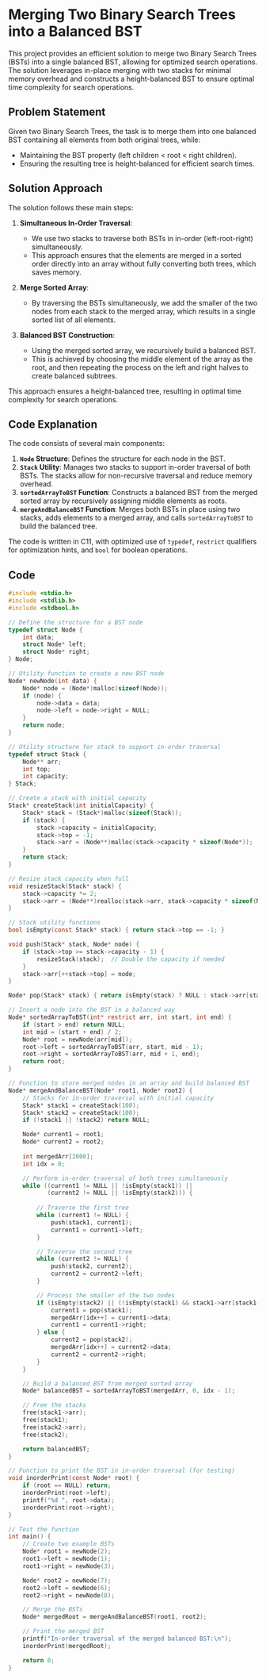 
# Merging Two Binary Search Trees into a Balanced BST

This project provides an efficient solution to merge two Binary Search Trees (BSTs) into a single balanced BST, allowing for optimized search operations. The solution leverages in-place merging with two stacks for minimal memory overhead and constructs a height-balanced BST to ensure optimal time complexity for search operations.

## Problem Statement

Given two Binary Search Trees, the task is to merge them into one balanced BST containing all elements from both original trees, while:

- Maintaining the BST property (left children < root < right children).
- Ensuring the resulting tree is height-balanced for efficient search times.

## Solution Approach

The solution follows these main steps:

1. **Simultaneous In-Order Traversal**:
   - We use two stacks to traverse both BSTs in in-order (left-root-right) simultaneously.
   - This approach ensures that the elements are merged in a sorted order directly into an array without fully converting both trees, which saves memory.

2. **Merge Sorted Array**:
   - By traversing the BSTs simultaneously, we add the smaller of the two nodes from each stack to the merged array, which results in a single sorted list of all elements.

3. **Balanced BST Construction**:
   - Using the merged sorted array, we recursively build a balanced BST.
   - This is achieved by choosing the middle element of the array as the root, and then repeating the process on the left and right halves to create balanced subtrees.

This approach ensures a height-balanced tree, resulting in optimal time complexity for search operations.

## Code Explanation

The code consists of several main components:

1. **`Node` Structure**: Defines the structure for each node in the BST.
2. **`Stack` Utility**: Manages two stacks to support in-order traversal of both BSTs. The stacks allow for non-recursive traversal and reduce memory overhead.
3. **`sortedArrayToBST` Function**: Constructs a balanced BST from the merged sorted array by recursively assigning middle elements as roots.
4. **`mergeAndBalanceBST` Function**: Merges both BSTs in place using two stacks, adds elements to a merged array, and calls `sortedArrayToBST` to build the balanced tree.

The code is written in C11, with optimized use of `typedef`, `restrict` qualifiers for optimization hints, and `bool` for boolean operations.

## Code

```c
#include <stdio.h>
#include <stdlib.h>
#include <stdbool.h>

// Define the structure for a BST node
typedef struct Node {
    int data;
    struct Node* left;
    struct Node* right;
} Node;

// Utility function to create a new BST node
Node* newNode(int data) {
    Node* node = (Node*)malloc(sizeof(Node));
    if (node) {
        node->data = data;
        node->left = node->right = NULL;
    }
    return node;
}

// Utility structure for stack to support in-order traversal
typedef struct Stack {
    Node** arr;
    int top;
    int capacity;
} Stack;

// Create a stack with initial capacity
Stack* createStack(int initialCapacity) {
    Stack* stack = (Stack*)malloc(sizeof(Stack));
    if (stack) {
        stack->capacity = initialCapacity;
        stack->top = -1;
        stack->arr = (Node**)malloc(stack->capacity * sizeof(Node*));
    }
    return stack;
}

// Resize stack capacity when full
void resizeStack(Stack* stack) {
    stack->capacity *= 2;
    stack->arr = (Node**)realloc(stack->arr, stack->capacity * sizeof(Node*));
}

// Stack utility functions
bool isEmpty(const Stack* stack) { return stack->top == -1; }

void push(Stack* stack, Node* node) {
    if (stack->top >= stack->capacity - 1) {
        resizeStack(stack);  // Double the capacity if needed
    }
    stack->arr[++stack->top] = node;
}

Node* pop(Stack* stack) { return isEmpty(stack) ? NULL : stack->arr[stack->top--]; }

// Insert a node into the BST in a balanced way
Node* sortedArrayToBST(int* restrict arr, int start, int end) {
    if (start > end) return NULL;
    int mid = (start + end) / 2;
    Node* root = newNode(arr[mid]);
    root->left = sortedArrayToBST(arr, start, mid - 1);
    root->right = sortedArrayToBST(arr, mid + 1, end);
    return root;
}

// Function to store merged nodes in an array and build balanced BST
Node* mergeAndBalanceBST(Node* root1, Node* root2) {
    // Stacks for in-order traversal with initial capacity
    Stack* stack1 = createStack(100);
    Stack* stack2 = createStack(100);
    if (!stack1 || !stack2) return NULL;

    Node* current1 = root1;
    Node* current2 = root2;
    
    int mergedArr[2000];
    int idx = 0;

    // Perform in-order traversal of both trees simultaneously
    while ((current1 != NULL || !isEmpty(stack1)) ||
           (current2 != NULL || !isEmpty(stack2))) {
        
        // Traverse the first tree
        while (current1 != NULL) {
            push(stack1, current1);
            current1 = current1->left;
        }

        // Traverse the second tree
        while (current2 != NULL) {
            push(stack2, current2);
            current2 = current2->left;
        }

        // Process the smaller of the two nodes
        if (isEmpty(stack2) || (!isEmpty(stack1) && stack1->arr[stack1->top]->data <= stack2->arr[stack2->top]->data)) {
            current1 = pop(stack1);
            mergedArr[idx++] = current1->data;
            current1 = current1->right;
        } else {
            current2 = pop(stack2);
            mergedArr[idx++] = current2->data;
            current2 = current2->right;
        }
    }

    // Build a balanced BST from merged sorted array
    Node* balancedBST = sortedArrayToBST(mergedArr, 0, idx - 1);

    // Free the stacks
    free(stack1->arr);
    free(stack1);
    free(stack2->arr);
    free(stack2);

    return balancedBST;
}

// Function to print the BST in in-order traversal (for testing)
void inorderPrint(const Node* root) {
    if (root == NULL) return;
    inorderPrint(root->left);
    printf("%d ", root->data);
    inorderPrint(root->right);
}

// Test the function
int main() {
    // Create two example BSTs
    Node* root1 = newNode(2);
    root1->left = newNode(1);
    root1->right = newNode(3);

    Node* root2 = newNode(7);
    root2->left = newNode(6);
    root2->right = newNode(8);

    // Merge the BSTs
    Node* mergedRoot = mergeAndBalanceBST(root1, root2);

    // Print the merged BST
    printf("In-order traversal of the merged balanced BST:\n");
    inorderPrint(mergedRoot);

    return 0;
}

```
